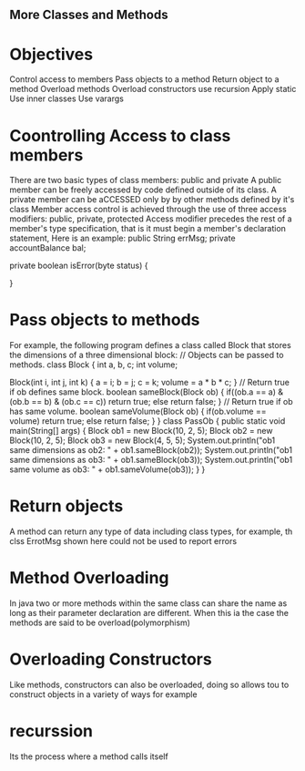 ## More Classes and Methods
# Objectives
Control access to members
Pass objects to a method
Return object to a method
Overload methods
Overload constructors
use recursion
Apply static
Use inner classes
Use varargs

# Coontrolling Access to class members
There are two basic types of class members: public and private
A public member can be freely accessed by code defined outside of its class.
A private member can be aCCESSED only by by other methods defined by it's class
Member access control is achieved through the use of three access modifiers: public, private, protected
Access modifier precedes the rest of a member's type specification, that is it must begin a member's declaration statement, Here is an example:
public String errMsg;
private accountBalance bal;

private boolean isError(byte status) {

}

# Pass objects to methods
For example,
the following program defines a class called Block that stores the dimensions of a three dimensional block:
// Objects can be passed to methods.
class Block {
int a, b, c;
int volume;

Block(int i, int j, int k) {
a = i;
b = j;
c = k;
volume = a * b * c;
}
// Return true if ob defines same block.
boolean sameBlock(Block ob) {
if((ob.a == a) & (ob.b == b) & (ob.c == c)) return true;
else return false;
}
// Return true if ob has same volume.
boolean sameVolume(Block ob) {
if(ob.volume == volume) return true;
else return false;
}
}
class PassOb {
public static void main(String[] args) {
Block ob1 = new Block(10, 2, 5);
Block ob2 = new Block(10, 2, 5);
Block ob3 = new Block(4, 5, 5);
System.out.println("ob1 same dimensions as ob2: " +
ob1.sameBlock(ob2));
System.out.println("ob1 same dimensions as ob3: " +
ob1.sameBlock(ob3));
System.out.println("ob1 same volume as ob3: " +
ob1.sameVolume(ob3));
}
}

# Return objects
A method can return any type of data including class types, for example, th clss ErrotMsg shown here could not be used to report errors

# Method Overloading
In java two or more methods within the same class can share the name as long as their parameter declaration are different.
When this ia the case the methods are said to be overload(polymorphism)

# Overloading Constructors
Like methods, constructors can also be overloaded, doing so allows tou to construct objects in a variety of ways for example

# recurssion
Its the process where a method calls itself